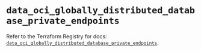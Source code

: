 # `data_oci_globally_distributed_database_private_endpoints`

Refer to the Terraform Registry for docs: [`data_oci_globally_distributed_database_private_endpoints`](https://registry.terraform.io/providers/oracle/oci/7.19.0/docs/data-sources/globally_distributed_database_private_endpoints).
